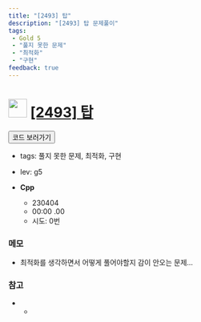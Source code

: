 ```yaml
---
title: "[2493] 탑"
description: "[2493] 탑 문제풀이"
tags: 
 - Gold 5
 - "풀지 못한 문제"
 - "최적화"
 - "구현"
feedback: true
---
```

<h1><img src="https://doky.space/assets/icpclev/g5.svg" height="37px"> <a href="http://icpc.me/2493" target="_blank">[2493] 탑</a></h1>

<a href="https://github.com/DokySp/acmicpc-practice/tree/master/2493"><button class="btn btn-info">코드 보러가기</button></a>

- tags: 풀지 못한 문제, 최적화, 구현
- lev: g5

- **Cpp**
  - 230404
  - 00:00 .00
  - 시도: 0번

### 메모
- 최적화를 생각하면서 어떻게 풀어야할지 감이 안오는 문제...

### 참고
- -
